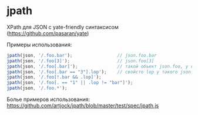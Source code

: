 jpath
=====

XPath для JSON с yate-friendly синтаксисом (https://github.com/pasaran/yate)

Примеры использования:
```js
jpath(json, '/.foo.bar');                 // json.foo.bar
jpath(json, '/.foo[3]');                  // json.foo[3]
jpath(json, '/.foo[.bar]');               // такой объект json.foo, у которого есть свойсто bar
jpath(json, '/.foo[.bar == "3"].lop');    // свойсто lop у такого json.foo, у которого bar == "3" 
jpath(json, '/.foo[!.bar && .lop]');
jpath(json, '/.foo[. == "1" || .lop != "bar"]');
jpath(json, '/.foo.*');
```

Болье примеров использования: https://github.com/artjock/jpath/blob/master/test/spec/jpath.js